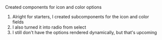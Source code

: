 Created components for icon and color options
1. Alright for starters, I created subcomponents for the icon and color fields
2. I also turned it into radio from select
3. I still don't have the options rendered dynamically, but that's upcoming